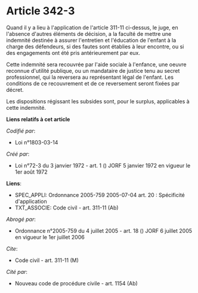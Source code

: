 # Article 342-3

Quand il y a lieu à l'application de l'article 311-11 ci-dessus, le juge, en l'absence d'autres éléments de décision, a la
faculté de mettre une indemnité destinée à assurer l'entretien et l'éducation de l'enfant à la charge des défendeurs, si des
fautes sont établies à leur encontre, ou si des engagements ont été pris antérieurement par eux.

Cette indemnité sera recouvrée par l'aide sociale à l'enfance, une oeuvre reconnue d'utilité publique, ou un mandataire de
justice tenu au secret professionnel, qui la reversera au représentant légal de l'enfant. Les conditions de ce recouvrement
et de ce reversement seront fixées par décret.

Les dispositions régissant les subsides sont, pour le surplus, applicables à cette indemnité.

**Liens relatifs à cet article**

_Codifié par_:

  - Loi n°1803-03-14

_Créé par_:

  - Loi n°72-3 du 3 janvier 1972 - art. 1 () JORF 5 janvier 1972 en vigueur le 1er août 1972

**Liens**:

  - SPEC_APPLI: Ordonnance 2005-759 2005-07-04 art. 20 : Spécificité d'application
  - TXT_ASSOCIE: Code civil - art. 311-11 (Ab)

_Abrogé par_:

  - Ordonnance n°2005-759 du 4 juillet 2005 - art. 18 () JORF 6 juillet 2005 en vigueur le 1er juillet 2006

_Cite_:

  - Code civil - art. 311-11 (M)

_Cité par_:

  - Nouveau code de procédure civile - art. 1154 (Ab)
